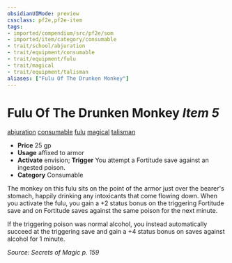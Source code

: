 ```yaml
---
obsidianUIMode: preview
cssclass: pf2e,pf2e-item
tags:
- imported/compendium/src/pf2e/som
- imported/item/category/consumable
- trait/school/abjuration
- trait/equipment/consumable
- trait/equipment/fulu
- trait/magical
- trait/equipment/talisman
aliases: ["Fulu Of The Drunken Monkey"]
---
```

# Fulu Of The Drunken Monkey *Item 5*  
[abjuration](abjuration.md)  [consumable](consumable.md)  [fulu](fulu-som.md)  [magical](magical.md)  [talisman](talisman.md)  

- **Price** 25 gp
- **Usage** affixed to armor
- **Activate** envision; **Trigger** You attempt a Fortitude save against an ingested poison.
- **Category** Consumable

The monkey on this fulu sits on the point of the armor just over the bearer's stomach, happily drinking any intoxicants that come flowing down. When you activate the fulu, you gain a +2 status bonus on the triggering Fortitude save and on Fortitude saves against the same poison for the next minute.

If the triggering poison was normal alcohol, you instead automatically succeed at the triggering save and gain a +4 status bonus on saves against alcohol for 1 minute.

*Source: Secrets of Magic p. 159*
